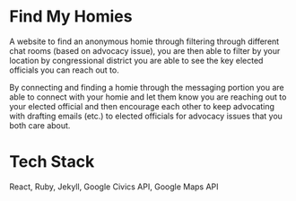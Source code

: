 # Find My Homies

A website to find an anonymous homie through filtering through different chat rooms (based on advocacy issue), you are then able to filter by your location by congressional district you are able to see the key elected officials you can reach out to. 

By connecting and finding a homie through the messaging portion you are able to connect with your homie and let them know you are reaching out to your elected official and then encourage each other to keep advocating with drafting emails (etc.) to elected officials for advocacy issues that you both care about.

# Tech Stack

React, Ruby, Jekyll, Google Civics API, Google Maps API
